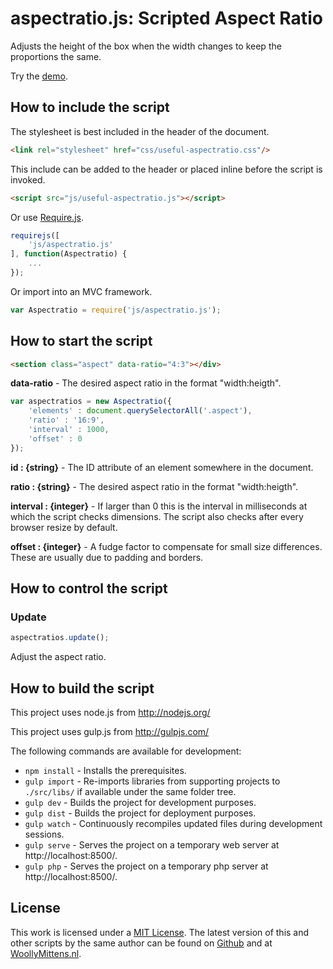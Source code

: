 # aspectratio.js: Scripted Aspect Ratio

Adjusts the height of the box when the width changes to keep the proportions the same.

Try the <a href="http://www.woollymittens.nl/default.php?url=useful-aspectratio">demo</a>.

## How to include the script

The stylesheet is best included in the header of the document.

```html
<link rel="stylesheet" href="css/useful-aspectratio.css"/>
```

This include can be added to the header or placed inline before the script is invoked.

```html
<script src="js/useful-aspectratio.js"></script>
```

Or use [Require.js](https://requirejs.org/).

```js
requirejs([
	'js/aspectratio.js'
], function(Aspectratio) {
	...
});
```

Or import into an MVC framework.

```js
var Aspectratio = require('js/aspectratio.js');
```

## How to start the script

```html
<section class="aspect" data-ratio="4:3"></div>
```

**data-ratio** - The desired aspect ratio in the format "width:heigth".

```javascript
var aspectratios = new Aspectratio({
	'elements' : document.querySelectorAll('.aspect'),
	'ratio' : '16:9',
	'interval' : 1000,
	'offset' : 0
});
```

**id : {string}** - The ID attribute of an element somewhere in the document.

**ratio : {string}** - The desired aspect ratio in the format "width:heigth".

**interval : {integer}** - If larger than 0 this is the interval in milliseconds at which the script checks dimensions. The script also checks after every browser resize by default.

**offset : {integer}** - A fudge factor to compensate for small size differences. These are usually due to padding and borders.

## How to control the script

### Update

```javascript
aspectratios.update();
```

Adjust the aspect ratio.

## How to build the script

This project uses node.js from http://nodejs.org/

This project uses gulp.js from http://gulpjs.com/

The following commands are available for development:
+ `npm install` - Installs the prerequisites.
+ `gulp import` - Re-imports libraries from supporting projects to `./src/libs/` if available under the same folder tree.
+ `gulp dev` - Builds the project for development purposes.
+ `gulp dist` - Builds the project for deployment purposes.
+ `gulp watch` - Continuously recompiles updated files during development sessions.
+ `gulp serve` - Serves the project on a temporary web server at http://localhost:8500/.
+ `gulp php` - Serves the project on a temporary php server at http://localhost:8500/.

## License

This work is licensed under a [MIT License](https://opensource.org/licenses/MIT). The latest version of this and other scripts by the same author can be found on [Github](https://github.com/WoollyMittens) and at [WoollyMittens.nl](https://www.woollymittens.nl/).

